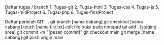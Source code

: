 Daftar tugas / branch
    1. Tugas-git
    2. Tugas-html
    3. Tugas-css
    4. Tugas-js
    5. Tugas-midProject
    6. Tugas-php
    6. Tugas-finalProject

Daftar perintah GIT
... 
git branch [nama cabang]
git checkout [nama cabang]
touch [nama file.txt]
edit file buka pada notepad
git add . [staging area]
git commit -m "[pesan commit]"
git checkout main
git merge [nama cabang]
git push origin main